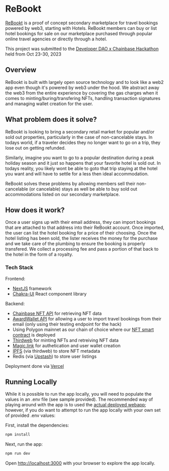# ReBookt

[ReBookt](https://chainbase-travel-hack.vercel.app/) is a proof of concept secondary marketplace for travel bookings powered by web3, starting with Hotels. ReBookt members can buy or list hotel bookings for sale on our marketplace purchased through popular online travel agencies or directly through a hotel.

This project was submitted to the [Developer DAO x Chainbase Hackathon](https://developerdao.notion.site/Chainbase-Hackathon-Over-5000-USD-in-Bounties-9b68a7ff3b9c488da8bb752cc070c7bb) 
held from Oct 23-30, 2023

## Overview

ReBookt is built with largely open source technology and to look like a web2 app even though it's powered by web3 under the hood. We abstract away the web3 from the entire experience by covering the gas charges when it comes to minting/buring/transfering NFTs, handling transaction signatures and managing wallet creation for the user.

## What problem does it solve?

ReBookt is looking to bring a secondary retail market for popular and/or sold out properties, particularly in the case of non-cancelable stays. In todays world, if a traveler decides they no longer want to go on a trip, they lose out on getting refunded.

Similarly, imagine you want to go to a popular destination during a peak holiday season and it just so happens that your favorite hotel is sold out. In todays reality, you likely wont be able to goto that trip staying at the hotel you want and will have to settle for a less then ideal accommodation.

ReBookt solves these problems by allowing members sell their non-cancelable (or cancelable) stays as well be able to buy sold out accommodations listed on our secondary marketplace.

## How does it work?

Once a user signs up with their email address, they can import bookings that are attached to that address into their ReBookt account. Once imported, the user can list the hotel booking for a price of their choosing. Once the hotel listing has been sold, the lister receives the money for the purchase and we take care of the plumbing to ensure the booking is properly transfered. We collect a processing fee and pass a portion of that back to the hotel in the form of a royalty.

### Tech Stack

Frontend:
- [NextJS](https://nextjs.org/) framework
- [Chakra-UI](https://chakra-ui.com/) React component library

Backend:
- [Chainbase NFT API](https://docs.chainbase.com/reference/nft-api-overview) for retrieving NFT data
- [AwardWallet API](https://awardwallet.com/api/email#introduction) for allowing a user to import travel bookings from their email (only using their testing endpoint for the hack)
- Using Polygon mainnet as our chain of choice where our [NFT smart contract](https://polygonscan.com/address/0xb8a50C823ecf064a94CC77d6DCEe1FA027f69983) is deployed
- [Thirdweb](https://thirdweb.com/) for minting NFTs and retreiving NFT data
- [Magic.link](https://magic.link/) for authetication and user wallet creation
- [IPFS](https://ipfs.tech/) (via thirdweb) to store NFT metadata
- Redis (via [Upstash](https://upstash.com/)) to store user listings

Deployment done via [Vercel](https://vercel.com/)

## Running Locally
While it is possible to run the app locally, you will need to populate the values in an .env file (see sample provided).  The recommended way of playing around with the app is to used the [actual deployed webapp](https://chainbase-travel-hack.vercel.app/); however, if you do want to attempt to run the app locally with your own set of provided .env values:

First, install the dependencies:

```bash
npm install
```

Next, run the app:

```bash
npm run dev
```

Open [http://localhost:3000](http://localhost:3000) with your browser to explore the app locally.

